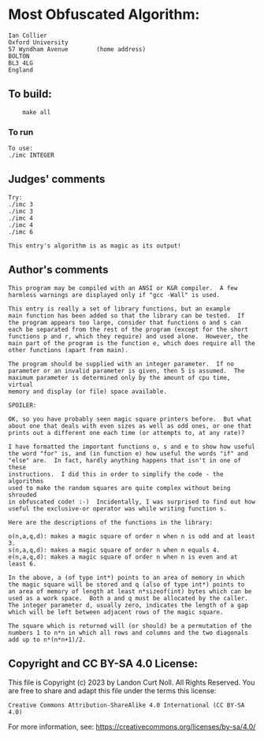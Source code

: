 # Most Obfuscated Algorithm:

	Ian Collier
	Oxford University
	57 Wyndham Avenue        (home address)
	BOLTON
	BL3 4LG
	England

## To build:

        make all

### To run

    To use:
	./imc INTEGER

## Judges' comments

    Try:
	./imc 3
	./imc 3
	./imc 4
	./imc 4
	./imc 6

    This entry's algorithm is as magic as its output!

## Author's comments

    This program may be compiled with an ANSI or K&R compiler.  A few
    harmless warnings are displayed only if "gcc -Wall" is used.

    This entry is really a set of library functions, but an example
    main function has been added so that the library can be tested.  If
    the program appears too large, consider that functions o and s can
    each be separated from the rest of the program (except for the short
    functions p and r, which they require) and used alone.  However, the
    main part of the program is the function e, which does require all the
    other functions (apart from main).

    The program should be supplied with an integer parameter.  If no
    parameter or an invalid parameter is given, then 5 is assumed.  The
    maximum parameter is determined only by the amount of cpu time, virtual
    memory and display (or file) space available.

    SPOILER:

    OK, so you have probably seen magic square printers before.  But what
    about one that deals with even sizes as well as odd ones, or one that
    prints out a different one each time (or attempts to, at any rate)?

    I have formatted the important functions o, s and e to show how useful
    the word "for" is, and (in function e) how useful the words "if" and
    "else" are.  In fact, hardly anything happens that isn't in one of these
    instructions.  I did this in order to simplify the code - the algorithms
    used to make the random squares are quite complex without being shrouded
    in obfuscated code! :-)  Incidentally, I was surprised to find out how
    useful the exclusive-or operator was while writing function s.

    Here are the descriptions of the functions in the library:

    o(n,a,q,d): makes a magic square of order n when n is odd and at least 3.
    s(n,a,q,d): makes a magic square of order n when n equals 4.
    e(n,a,q,d): makes a magic square of order n when n is even and at least 6.

    In the above, a (of type int*) points to an area of memory in which
    the magic square will be stored and q (also of type int*) points to
    an area of memory of length at least n*sizeof(int) bytes which can be
    used as a work space.  Both a and q must be allocated by the caller.
    The integer parameter d, usually zero, indicates the length of a gap
    which will be left between adjacent rows of the magic square.

    The square which is returned will (or should) be a permutation of the
    numbers 1 to n*n in which all rows and columns and the two diagonals
    add up to n*(n*n+1)/2.

## Copyright and CC BY-SA 4.0 License:

This file is Copyright (c) 2023 by Landon Curt Noll.  All Rights Reserved.
You are free to share and adapt this file under the terms this license:

    Creative Commons Attribution-ShareAlike 4.0 International (CC BY-SA 4.0)

For more information, see: https://creativecommons.org/licenses/by-sa/4.0/
